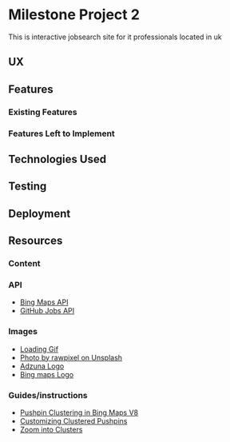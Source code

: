 # Milestone Project 2

This is interactive jobsearch site for it professionals located in uk 

## UX

## Features

### Existing Features

### Features Left to Implement

## Technologies Used

## Testing

## Deployment

## Resources

### Content

### API

* [Bing Maps API](https://www.microsoft.com/en-us/maps/choose-your-bing-maps-api)
* [GitHub Jobs API](https://jobs.github.com/api)

### Images

* [Loading Gif](https://www.sitepoint.com/demos/loading-images/?size=big)
* [Photo by rawpixel on Unsplash](https://unsplash.com/photos/cnseVhmbA7k)
* [Adzuna Logo](https://www.adzuna.co.uk/press.html)
* [Bing maps Logo](https://www.microsoft.com/en-us/maps/mobile-brand-guidelines)

### Guides/instructions

* [Pushpin Clustering in Bing Maps V8](https://blogs.bing.com/maps/May-2016-(1)/Pushpin-Clustering-in-Bing-Maps-V8)
* [Customizing Clustered Pushpins](https://docs.microsoft.com/en-us/bingmaps/v8-web-control/map-control-concepts/clustering-module-examples/customizing-clustered-pushpins)
* [Zoom into Clusters](https://docs.microsoft.com/en-us/bingmaps/v8-web-control/map-control-concepts/clustering-module-examples/zoom-into-clusters)